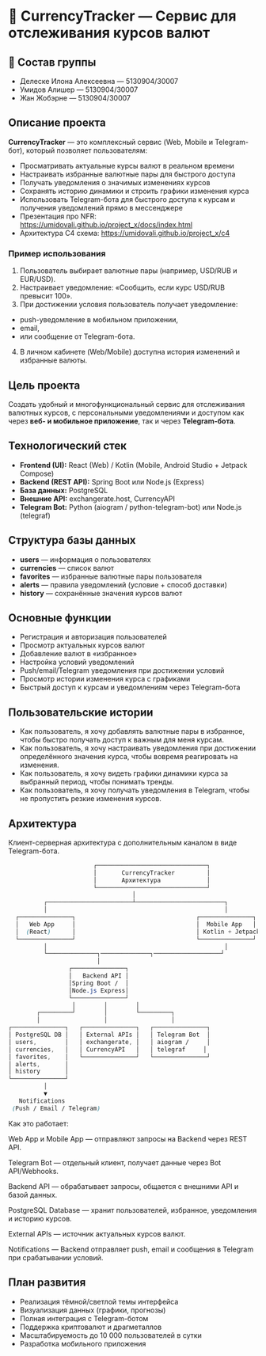 # 💱 CurrencyTracker — Сервис для отслеживания курсов валют


## 👥 Состав группы


- Делеске Илона Алексеевна — 5130904/30007
- Умидов Алишер — 5130904/30007
- Жан Жобэрне — 5130904/30007


## Описание проекта


**CurrencyTracker** — это комплексный сервис (Web, Mobile и Telegram-бот), который позволяет пользователям:


- Просматривать актуальные курсы валют в реальном времени
- Настраивать избранные валютные пары для быстрого доступа
- Получать уведомления о значимых изменениях курсов
- Сохранять историю динамики и строить графики изменения курса
- Использовать Telegram-бота для быстрого доступа к курсам и получения уведомлений прямо в мессенджере
- Презентация про NFR: https://umidovali.github.io/project_x/docs/index.html
- Архитектура C4 схема: https://umidovali.github.io/project_x/c4

### Пример использования


1. Пользователь выбирает валютные пары (например, USD/RUB и EUR/USD).
2. Настраивает уведомление: «Сообщить, если курс USD/RUB превысит 100».
3. При достижении условия пользователь получает уведомление:

- push-уведомление в мобильном приложении,
- email,
- или сообщение от Telegram-бота.
4. В личном кабинете (Web/Mobile) доступна история изменений и избранные валюты.


## Цель проекта


Создать удобный и многофункциональный сервис для отслеживания валютных курсов, с персональными уведомлениями и доступом как через **веб- и мобильное приложение**, так и через **Telegram-бота**.



## Технологический стек


- **Frontend (UI):** React (Web) / Kotlin (Mobile, Android Studio + Jetpack Compose)
- **Backend (REST API):** Spring Boot или Node.js (Express)
- **База данных:** PostgreSQL
- **Внешние API:** exchangerate.host, CurrencyAPI
- **Telegram Bot:** Python (aiogram / python-telegram-bot) или Node.js (telegraf)


## Структура базы данных


- **users** — информация о пользователях
- **currencies** — список валют
- **favorites** — избранные валютные пары пользователя
- **alerts** — правила уведомлений (условие + способ доставки)
- **history** — сохранённые значения курсов валют


## Основные функции


- Регистрация и авторизация пользователей
- Просмотр актуальных курсов валют
- Добавление валют в «избранное»
- Настройка условий уведомлений
- Push/email/Telegram уведомления при достижении условий
- Просмотр истории изменения курса с графиками
- Быстрый доступ к курсам и уведомлениям через Telegram-бота


## Пользовательские истории


- Как пользователь, я хочу добавлять валютные пары в избранное, чтобы быстро получать доступ к важным для меня курсам.
- Как пользователь, я хочу настраивать уведомления при достижении определённого значения курса, чтобы вовремя реагировать на изменения.
- Как пользователь, я хочу видеть графики динамики курса за выбранный период, чтобы понимать тренды.
- Как пользователь, я хочу получать уведомления в Telegram, чтобы не пропустить резкие изменения курсов.


## Архитектура


Клиент-серверная архитектура с дополнительным каналом в виде Telegram-бота.


```css
                        ┌───────────────────────────────┐
                        │       CurrencyTracker         │
                        │       Архитектура             │
                        └───────────────────────────────┘
                                   │
          ┌────────────────────────┴─────────────────────────┐
          │                                                  │
  ┌───────────────┐                                  ┌───────────────┐
  │   Web App     │                                  │  Mobile App   │
  │  (React)      │                                  │ Kotlin + Jetpack│
  └───────────────┘                                  └───────────────┘
          │                                                  │
          └──────────────┐──────────────┐───────────────────┘
                         │
                 ┌───────────────┐
                 │   Backend API │
                 │Spring Boot /  │
                 │Node.js Express│
                 └───────────────┘
                  │        │        │
        ┌─────────┘        │        └─────────┐
        │                  │                  │
┌───────────────┐   ┌───────────────┐   ┌───────────────┐
│ PostgreSQL DB │   │ External APIs │   │ Telegram Bot  │
│ users,        │   │ exchangerate, │   │ aiogram /     │
│ currencies,   │   │ CurrencyAPI   │   │ telegraf     │
│ favorites,    │   └───────────────┘   └───────────────┘
│ alerts,       │
│ history       │
└───────────────┘
          │
          ▼
   Notifications
 (Push / Email / Telegram)

```
Как это работает:

Web App и Mobile App — отправляют запросы на Backend через REST API.

Telegram Bot — отдельный клиент, получает данные через Bot API/Webhooks.

Backend API — обрабатывает запросы, общается с внешними API и базой данных.

PostgreSQL Database — хранит пользователей, избранное, уведомления и историю курсов.

External APIs — источник актуальных курсов валют.

Notifications — Backend отправляет push, email и сообщения в Telegram при срабатывании условий.

## План развития


- Реализация тёмной/светлой темы интерфейса
- Визуализация данных (графики, прогнозы)
- Полная интеграция с Telegram-ботом
- Поддержка криптовалют и драгметаллов
- Масштабируемость до 10 000 пользователей в сутки
- Разработка мобильного приложения